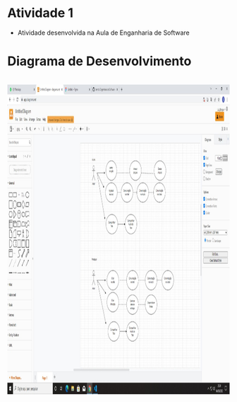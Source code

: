 # Atividade 1

- Atividade desenvolvida na Aula de Enganharia de Software
#  Diagrama de Desenvolvimento

<div style="display: inline_block"><br>
  <img align="center" alt="Luiz-diagrama" height="700" width="1200" src="https://github.com/luizborges17/bertoti/blob/main/Engenharia%20de%20Software/Atividade1/image/teste/WhatsApp%20Image%202022-03-04%20at%2020.24.40.jpeg">
</div>
